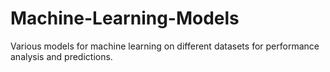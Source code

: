 # Machine-Learning-Models
Various models for machine learning on different datasets for performance analysis and predictions. 
